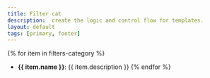 ```yaml
---
title: Filter cat
description:  create the logic and control flow for templates.
layout: default
tags: [primary, footer]
---
```

{% for item in filters-category %}
- **{{ item.name }}**: {{ item.description }}
{% endfor %}